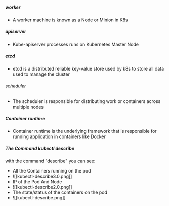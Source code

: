 ##### worker
- A worker machine is known as a Node or Minion in K8s
##### apiserver
- Kube-apiserver processes runs on Kubernetes Master Node
##### etcd
- etcd  is a distributed reliable key-value store used by k8s to store all data used to manage the cluster
###### scheduler
- The scheduler is responsible for distributing work or containers across multiple nodes

##### Container runtime
- Container runtime is the underlying framework that is responsible for running application in containers like Docker


##### The Command kubectl describe
with the command "describe" you can see:
- All the Containers running on the pod
- ![[kubectl-describe3.0.png]]
- IP of the Pod And Node
- ![[kubectl-describe2.0.png]]
- The state/status of the containers on the pod
- ![[kubectl-describe.png]]